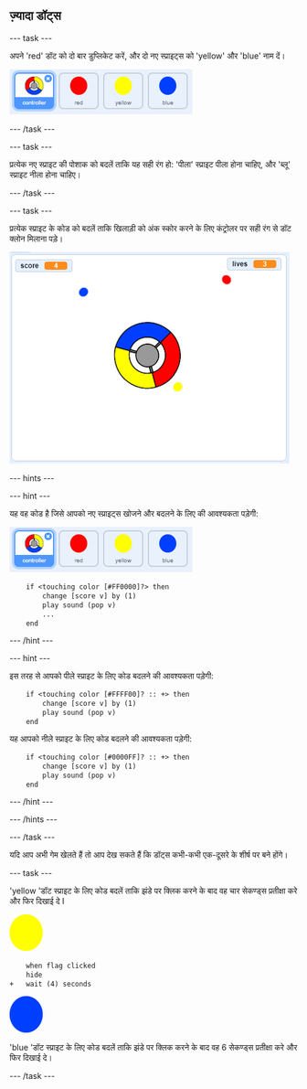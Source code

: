 ## ज़्यादा डॉट्स

--- task ---

अपने 'red' डॉट को दो बार डुप्लिकेट करें, और दो नए स्प्राइट्स को 'yellow' और 'blue' नाम दें।

![स्क्रीनशॉट](images/dots-more-dots.png)

--- /task ---

--- task ---

प्रत्येक नए स्प्राइट की पोशाक को बदलें ताकि यह सही रंग हो: 'पीला' स्प्राइट पीला होना चाहिए, और 'ब्लू' स्प्राइट नीला होना चाहिए।

--- /task ---

--- task ---

प्रत्येक स्प्राइट के कोड को बदलें ताकि खिलाड़ी को अंक स्कोर करने के लिए कंट्रोलर पर सही रंग से डॉट क्लोन मिलाना पड़े।

![स्क्रीनशॉट](images/dots-all-test.png)

--- hints ---


--- hint ---

यह वह कोड है जिसे आपको नए स्प्राइट्स खोजने और बदलने के लिए की आवश्यकता पड़ेगी:

![स्क्रीनशॉट](images/dots-more-dots.png)

```blocks3
    if <touching color [#FF0000]?> then
        change [score v] by (1)
        play sound (pop v)
        ...
    end
```

--- /hint ---

--- hint ---

इस तरह से आपको पीले स्प्राइट के लिए कोड बदलने की आवश्यकता पड़ेगी:

```blocks3
    if <touching color [#FFFF00]? :: +> then
        change [score v] by (1)
        play sound (pop v)
    end
```

यह आपको नीले स्प्राइट के लिए कोड बदलने की आवश्यकता पड़ेगी:

```blocks3
    if <touching color [#0000FF]? :: +> then
        change [score v] by (1)
        play sound (pop v)
    end
```

--- /hint ---

--- /hints ---

--- /task ---

यदि आप अभी गेम खेलते हैं तो आप देख सकते हैं कि डॉट्स कभी-कभी एक-दूसरे के शीर्ष पर बने होंगे।

--- task ---

'yellow ’डॉट स्प्राइट के लिए कोड बदलें ताकि झंडे पर क्लिक करने के बाद वह चार सेकण्ड्स प्रतीक्षा करे और फिर दिखाई दे I

![येलो डॉट](images/yellow-sprite.png)

```blocks3
    when flag clicked
    hide
+   wait (4) seconds
```

![ब्लू डॉट](images/blue-sprite.png)

'blue ’डॉट स्प्राइट के लिए कोड बदलें ताकि झंडे पर क्लिक करने के बाद वह 6 सेकण्ड्स प्रतीक्षा करे और फिर दिखाई दे।

--- /task ---
